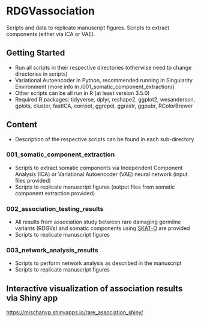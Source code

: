 # RDGVassociation
Scripts and data to replicate manuscript figures.
Scripts to extract components (either via ICA or VAE).

## Getting Started
* Run all scripts in their respective directories (otherwise need to change directories in scripts)
* Variational Autoencoder in Python, recommended running in Singularity Environment (more info in /001_somatic_component_extraction/)
* Other scripts can be all run in R (at least version 3.5.0)
* Required R packages: tidyverse, dplyr, reshape2, ggplot2, wesanderson, gplots, cluster, fastICA, corrpot, ggrepel, ggrastr, ggpubr, RColorBrewer

## Content
* Description of the respective scripts can be found in each sub-directory

### 001_somatic_component_extraction
* Scripts to extract somatic components via Independent Component Analysis (ICA) or Variational Autoencoder (VAE) neural network (input files provided)
* Scripts to replicate manuscript figures (output files from somatic component extraction provided)

### 002_association_testing_results
* All results from association study between rare damaging germline variants (RDGVs) and somatic components using [SKAT-O](https://www.cell.com/ajhg/fulltext/S0002-9297(12)00316-3) are provided
* Scripts to replicate manuscript figures

### 003_network_analysis_results
* Scripts to perform network analysis as described in the manuscript
* Scripts to replicate manuscript figures

## Interactive visualization of association results via Shiny app
https://mischanvp.shinyapps.io/rare_association_shiny/

